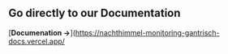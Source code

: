 ## Go directly to our Documentation

[**Documenation →**](https://nachthimmel-monitoring-gantrisch-docs.vercel.app/
